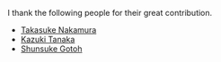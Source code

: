I thank the following people for their great contribution.

* [Takasuke Nakamura](https://github.com/xyx-is)
* [Kazuki Tanaka](https://github.com/gogotanaka)
* [Shunsuke Gotoh](https://github.com/antimon2)
